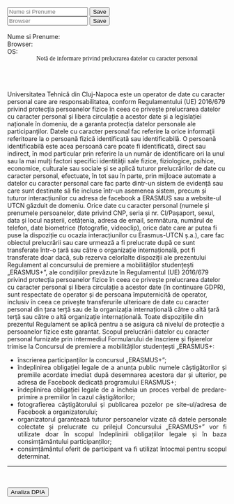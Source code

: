 <script>
function setNameData(){
		let element = document.getElementById('nameField');
		document.cookie = "data="+element.value;
		let btn1 = document.getElementById('saveBtn');
		document.getElementById('nameCookie').innerHTML=element.value;
	}

	function setBrowser(){
		let element = document.getElementById('browserField');
		document.cookie = "data="+element.value;
		let btn2 = document.getElementById('saveBtn2');
		document.getElementById('browserCookie').innerHTML=element.value;
	}	

	var OSName = "Unknown";
	if (window.navigator.userAgent.indexOf("Windows NT 10.0")!= -1) OSName="Windows 10";
	if (window.navigator.userAgent.indexOf("Windows NT 6.2") != -1) OSName="Windows 8";
	if (window.navigator.userAgent.indexOf("Windows NT 6.1") != -1) OSName="Windows 7";
	if (window.navigator.userAgent.indexOf("Mac")            != -1) OSName="Mac/iOS";
	if (window.navigator.userAgent.indexOf("X11")            != -1) OSName="UNIX";
	if (window.navigator.userAgent.indexOf("Linux")          != -1) OSName="Linux";
	document.cookie = "operating-system="+OSName;
	document.getElementById('detectOS').innerHTML=OSName;
</script>

<body>
<input id="nameField" type="text" class="form-control " placeholder="Nume si Prenume">
<button class="btn btn-success custom" type="button" id="saveBtn" onclick="setNameData()">Save</button>
<br>	
<input id="browserField" type="text" class="form-control " placeholder="Browser">
<button class="btn btn-success custom" type="button" id="saveBtn2" onclick="setBrowser()">Save</button>
<br><br>
Nume si Prenume: <b><span id="nameCookie"></span></b><br>
Browser: <b><span id="browserCookie"></span></b><br>
OS: <b><span id="detectOS"></span></b><br>
	
<div style="text-align:center; font-family:'Arial Black';"> Notă de informare privind prelucrarea datelor cu caracter personal </div>

<br><br><br>
	<a style="text-align: justify;">
Universitatea Tehnică din Cluj-Napoca este un operator de date cu caracter personal care are
responsabilitatea, conform Regulamentului (UE) 2016/679 privind protecția persoanelor fizice în
ceea ce privește prelucrarea datelor cu caracter personal și libera circulație a acestor date și a
legislației naționale în domeniu, de a garanta protecția datelor personale ale participanților.
Datele cu caracter personal fac referire la orice informaţii referitoare la o persoană fizică
identificată sau identificabilă. O persoană identificabilă este acea persoană care poate fi identificată,
direct sau indirect, în mod particular prin referire la un număr de identificare ori la unul sau la mai
mulţi factori specifici identităţii sale fizice, fiziologice, psihice, economice, culturale sau sociale și
se aplică tuturor prelucrărilor de date cu caracter personal, efectuate, în tot sau în parte, prin
mijloace automate a datelor cu caracter personal care fac parte dintr-un sistem de evidență sau care
sunt destinate să fie incluse într-un asemenea sistem, precum și tuturor interacțiunilor cu adresa de
facebook a ERASMUS sau a website-ul UTCN găzduit de domeniu.
Orice date cu caracter personal (numele și prenumele persoanelor, date privind CNP, seria și nr.
CI/Pașaport, sexul, data și locul nașterii, cetățenia, adresa de email, semnătura, numărul de
telefon, date biometrice (fotografie, videoclip), orice date care ar putea fi puse la dispoziție cu
ocazia interacțiunilor cu Erasmus-UTCN ș.a.), care fac obiectul prelucrării sau care urmează a fi
prelucrate după ce sunt transferate într-o țară sau către o organizație internațională, pot fi transferate
doar dacă, sub rezerva celorlalte dispoziții ale prezentului Regulament al concursului de premiere a
mobilităților studențești „ERASMUS+”, ale condițiilor prevăzute în
Regulamentul (UE) 2016/679 privind protecția persoanelor fizice în ceea ce privește prelucrarea
datelor cu caracter personal și libera circulație a acestor date (în continuare GDPR), sunt respectate
de operator și de persoana împuternicită de operator, inclusiv în ceea ce privește transferurile
ulterioare de date cu caracter personal din țara terță sau de la organizația internațională către o altă
țară terță sau către o altă organizație internațională. Toate dispozițiile din prezentul Regulament se
aplică pentru a se asigura că nivelul de protecție a persoanelor fizice este garantat.
Scopul prelucrării datelor cu caracter personal furnizate prin intermediul Formularului de înscriere
și fișierelor trimise la Concursul de premiere a mobilităților studențești „ERASMUS+:
<ul>
<li> înscrierea participanților la concursul „ERASMUS+”;</li>
<li> îndeplinirea obligației legale de a anunța public numele câștigătorilor și premiile
acordate imediat după desemnarea acestora dar și ulterior, pe adresa de Facebook
dedicată programului ERASMUS+;</li>
<li> îndeplinirea obligației legale de a încheia un proces verbal de predare-primire a
premiilor în cazul câștigătorilor;</li>
<li> fotografierea câștigătorului și publicarea pozelor pe site-ul/adresa de Facebook a
organizatorului;</li>
<li> organizatorul garantează tuturor persoanelor vizate că datele personale colectate și
prelucrate cu prilejul Concursului „ERASMUS+” vor fi utilizate
doar în scopul îndeplinirii obligațiilor legale și în baza consimțământului
participanților;</li>
<li> consimțământul oferit de participant va fi utilizat întocmai pentru scopul determinat.</li>
</ul>
</a>
<hr>
<br><br>
<a target="blank" href="https://didatec-my.sharepoint.com/:w:/r/personal/birsan_da_daniela_utcluj_didatec_ro/Documents/GDPR/BirsanDaniela_NotaImformare.docx?d=w1e77f07dc5d6447589635821f9908136&csf=1&web=1&e=vFQKnk">
	<button class="btn btn-warning">Analiza DPIA</button>
</a>
</body>

